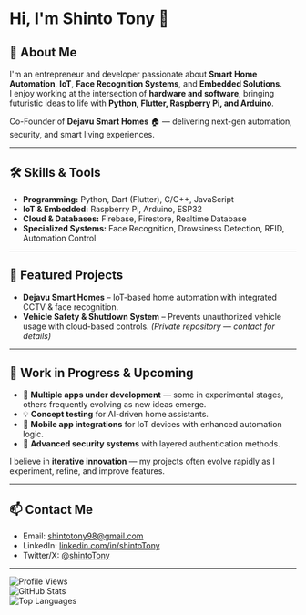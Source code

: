 # Hi, I'm Shinto Tony 👋

## 🚀 About Me
I'm an entrepreneur and developer passionate about **Smart Home Automation**, **IoT**, **Face Recognition Systems**, and **Embedded Solutions**.  
I enjoy working at the intersection of **hardware and software**, bringing futuristic ideas to life with **Python, Flutter, Raspberry Pi, and Arduino**.

Co-Founder of **Dejavu Smart Homes** 🏠 — delivering next-gen automation, security, and smart living experiences.

---

## 🛠️ Skills & Tools
- **Programming:** Python, Dart (Flutter), C/C++, JavaScript
- **IoT & Embedded:** Raspberry Pi, Arduino, ESP32
- **Cloud & Databases:** Firebase, Firestore, Realtime Database
- **Specialized Systems:** Face Recognition, Drowsiness Detection, RFID, Automation Control

---

## 📌 Featured Projects
- **Dejavu Smart Homes** – IoT-based home automation with integrated CCTV & face recognition.  
- **Vehicle Safety & Shutdown System** – Prevents unauthorized vehicle usage with cloud-based controls. *(Private repository — contact for details)*  


---

## 🔄 Work in Progress & Upcoming
- 🚧 **Multiple apps under development** — some in experimental stages, others frequently evolving as new ideas emerge.  
- 💡 **Concept testing** for AI-driven home assistants.  
- 📱 **Mobile app integrations** for IoT devices with enhanced automation logic.  
- 🔐 **Advanced security systems** with layered authentication methods.  

I believe in **iterative innovation** — my projects often evolve rapidly as I experiment, refine, and improve features.

---

## 📫 Contact Me
- Email: shintotony98@gmail.com  
- LinkedIn: [linkedin.com/in/shintoTony](https://linkedin.com/in/shintoTony)  
- Twitter/X: [@shintoTony](https://twitter.com/shintoTony)  

---

![Profile Views](https://komarev.com/ghpvc/?username=shintoTony&color=blue)  
![GitHub Stats](https://github-readme-stats.vercel.app/api?username=shintoTony&show_icons=true&theme=radical)  
![Top Languages](https://github-readme-stats.vercel.app/api/top-langs/?username=shintoTony&layout=compact&theme=radical)
